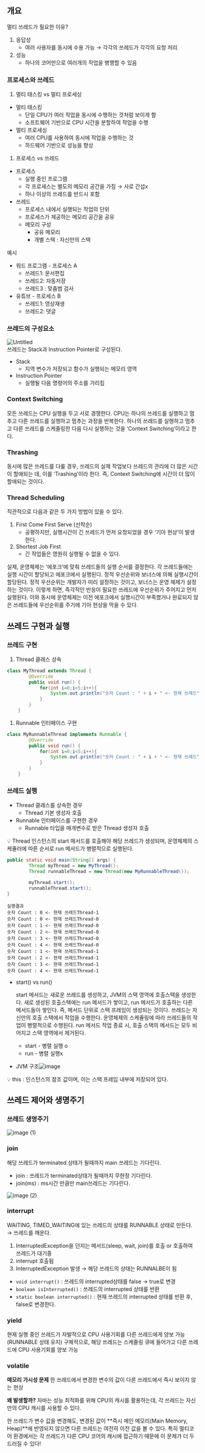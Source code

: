 ## 개요
멀티 쓰레드가 필요한 이유? 

1. 응답성
    - 여러 사용자를 동시에 수용 가능 → 각각의 쓰레드가 각각의 요청 처리
2. 성능
    - 하나의 코어만으로 여러개의 작업을 병행할 수 있음

### 프로세스와 쓰레드

1. 멀티 태스킹 vs 멀티 프로세싱
- 멀티 태스킹
    - 단일 CPU가 여러 작업을 동시에 수행하는 것처럼 보이게 함
    - 소프트웨어 기반으로 CPU 시간을 분할하여 작업을 수행
- 멀티 프로세싱
    - 여러 CPU를 사용하여 동시에 작업을 수행하는 것
    - 하드웨어 기반으로 성능을 향상

1. 프로세스 vs 쓰레드
- 프로세스
    - 실행 중인 프로그램
    - 각 프로세스는 별도의 메모리 공간을 가짐 → 사로 간섭x
    - 하나 이상의 쓰레드를 반드시 포함
- 쓰레드
    - 프로세스 내에서 실행되는 작업의 단위
    - 프로세스가 제공하는 메모리 공간을 공유
    - 메모리 구성
        - 공유 메모리
        - 개별 스택 : 자신만의 스택

예시

- 워드 프로그램 - 프로세스 A
    - 쓰레드1: 문서편집
    - 쓰레드2: 자동저장
    - 쓰레드3 : 맞춤범 검사
- 유튜브 - 프로세스 B
    - 쓰레드1: 영상재생
    - 쓰레드2: 댓글

### 쓰레드의 구성요소
![Untitled](https://github.com/user-attachments/assets/7eb6bc12-d920-406d-bb9a-3c9bd4c72b28)  
쓰레드는 Stack과 Instruction Pointer로 구성된다.

- Stack
    - 지역 변수가 저장되고 함수가 실행되는 메모리 영역
- Instruction Pointer
    - 실행될 다음 명령어의 주소를 가리킴

### Context Switching
모든 쓰레드는 CPU 실행을 두고 서로 경쟁한다.  CPU는 하나의 쓰레드를 실행하고 멈추고 다른 쓰레드를 실행하고 멈추는 과정을 반복한다. 하나의 쓰레드를 실행하고 멈추고 다른 쓰레드를 스케줄링한 다음 다시 실행하는 것을 ‘Context Switching’이라고 한다.

### Thrashing
동시에 많은 쓰레드를 다룰 경우, 쓰레드의 실제 작업보다 쓰레드의 관리에 더 많은 시간이 할애되는 데, 이를 ‘Trashing’이라 한다. 즉, Context Switching에 시간이 더 많이 할애되는 것이다.


### Thread Scheduling


직관적으로 다음과 같은 두 가지 방법이 있을 수 있다.

1. First Come First Serve (선착순)
    - 공평하지만, 실행시간이 긴 쓰레드가 먼저 요청되었을 경우 ‘기아 현상’이 발생한다.
2. Shortest Job First
    - 긴 작업들은 영원히 실행될 수 없을 수 있다.

실제, 운영체제는 ‘에포크’에 맞춰 쓰레드들의 실행 순서를 결정한다. 각 쓰레드들에는 실행 시간이 할당되고 에포크에서 실행된다. 정적 우선순위와 보너스에 의해 실행시간이 할당된다. 정적 우선순위는 개발자가 미리 설정하는 것이고, 보너스는 운영 체제가 설정하는 것이다. 이렇게 하면, 즉각적인 반응이 필요한 쓰레드에 우선순위가 주어지고 먼저 실행된다. 이와 동시에 운영체제는 이전 에포크에서 실행시간이 부족했거나 완료되지 않은 쓰레드들에 우선순위를 주기에 기아 현상을 막을 수 있다.


## 쓰레드 구현과 실행

### 쓰레드 구현

1. Thread 클래스 상속

```java
class MyThread extends Thread {
        @Override
        public void run() {
            for(int i=0;i<5;i++){
                System.out.println("숫자 Count : " + i + " <- 현재 쓰레드" +  getName());
            }
        }
    }
```

1. Runnable 인터페이스 구현

```java
class MyRunnableThread implements Runnable {
        @Override
        public void run() {
            for(int i=0;i<5;i++){
                System.out.println("숫자 Count : " + i + " <- 현재 쓰레드" +  Thread.currentThread().getName());
            }
        }
    }
```

### 쓰레드 실행

- Thread 클래스를 상속한 경우
    - Thread 기본 생성자 호출
- Runnable 인터페이스를 구현한 경우
    - Runnable 타입을 매개변수로 받은 Thread 생성자 호출

<aside>
💡 Thread 인스턴스의 start 매서드를 호출해야 해당 쓰레드가 생성되며, 운영체제의 스케쥴러에 따른 순서로 run 메서드가 병렬적으로 실행된다.
</aside>
  
```java
public static void main(String[] args) {
	    Thread myThread = new MyThread();
		Thread runnableThread = new Thread(new MyRunnableThread());

        myThread.start();
        runnableThread.start();
}
```
```
실행결과
숫자 Count : 0 <- 현재 쓰레드Thread-1
숫자 Count : 0 <- 현재 쓰레드Thread-0
숫자 Count : 1 <- 현재 쓰레드Thread-0
숫자 Count : 2 <- 현재 쓰레드Thread-0
숫자 Count : 3 <- 현재 쓰레드Thread-0
숫자 Count : 4 <- 현재 쓰레드Thread-0
숫자 Count : 1 <- 현재 쓰레드Thread-1
숫자 Count : 2 <- 현재 쓰레드Thread-1
숫자 Count : 3 <- 현재 쓰레드Thread-1
숫자 Count : 4 <- 현재 쓰레드Thread-1
```

- start() vs run()
    
    start 메서드는 새로운 쓰레드를 생성하고, JVM의 스택 영역에 호출스택을 생성한다. 새로 생성된 호출스택에는 run 메서드가 쌓이고, run 메서드가 호출하는 다른 메서드들이 쌓인다. 즉, 메서드 단위로 스택 프레임이 생성되는 것이다. 쓰레드는 자신만의 호출 스택에서 작업을 수행한다. 운영체제의 스케쥴링에 따라 쓰레드들의 작업이 병렬적으로 수행된다. run 메서드 작업 종료 시, 호출 스택의 메서드는 모두 비어지고 스택 영역에서 제거된다.
    
    - start - 병렬 실행 o
    - run  - 병렬 실행x
  
- JVM 구조![image](https://github.com/user-attachments/assets/d25df87e-0149-49c3-8a59-03148ec65f06)

<aside>
💡 this : 인스턴스의 참조 값이며, 이는 스택 프레임 내부에 저장되어 있다.
</aside>

## 쓰레드 제어와 생명주기
### 쓰레드 생명주기
![image (1)](https://github.com/user-attachments/assets/2695c378-5f33-4619-b910-bf624e40ec9f)

### join

해당 쓰레드가 terminated 상태가 될때까지 main 쓰레드는 기다린다.

- join : 쓰레드가 terminated상태가 될때까지 무한정 기다린다.
- join(ms) : ms시간 만큼만 main쓰레드는 기다린다.

![image (2)](https://github.com/user-attachments/assets/2b0d92c1-a4e8-41c4-9633-8ce4620475d2)
  
### interrupt

WAITING, TIMED_WAITING에 있는 쓰레드의 상태를 RUNNABLE 상태로 만든다. → 쓰레드를 깨운다.

1. InterruptedException을 던지는 메서드(sleep, wait, join)를 호출 or 호출하여 쓰레드가 대기중
2. interrupt 호출됨
3. InterruptedException 발생 → 해당 쓰레드의 상태는 RUNNALBE이 됨

- ```void interrupt()``` : 쓰레드의 interrupted상태를 false -> true로 변경
- ```boolean isInterrupted()``` : 쓰레드의 interrupted 상태를 반환
- ```static boolean interrupted()``` : 현재 쓰레드의 interrupted 상태를 반환 후, false로 변경한다.

### yield
현재 실행 중인 쓰레드가 자발적으로 CPU 사용기회를 다른 쓰레드에게 양보 가능(RUNNABLE 상태 유지)
구체적으로, 해당 쓰레드는 스케줄링 큐에 들어가고 다른 쓰레드에 CPU 사용기회를 양보 가능

### volatile
**메모리 가시성 문제**
한 쓰레드에서 변경한 변수의 값이 다른 쓰레드에서 즉시 보이지 않는 현상

**왜 발생할까?**
자바는 성능 최적화를 위해 CPU의 캐시를 활용하는데, 각 쓰레드는 자신만의 CPU 캐시를 사용할 수 있다.

한 쓰레드가 변수 값을 변경해도, 변경된 값이 **즉시 메인 메모리(Main Memory, Heap)**에 반영되지 않으면 다른 쓰레드는 여전히 이전 값을 볼 수 있다.
특히 멀티코어 환경에서는 각 쓰레드가 다른 CPU 코어의 캐시에 접근하기 때문에 이 문제가 더 두드러질 수 있다!